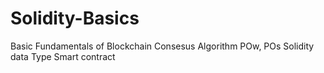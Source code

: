 # Solidity-Basics
 Basic Fundamentals of Blockchain 
 Consesus Algorithm 
 POw, POs 
 Solidity data Type
 Smart contract 
